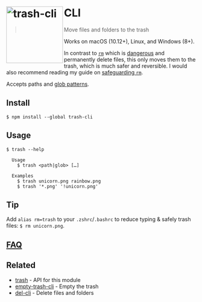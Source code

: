 # [<img src="https://cdn.jsdelivr.net/gh/sindresorhus/trash@1cdbd660976d739eeb45447bb6b62c41ac4a3ecf/media/logo.svg" width="150" align="left" alt="trash-cli">](https://github.com/sindresorhus/trash)CLI

> Move files and folders to the trash

Works on macOS (10.12+), Linux, and Windows (8+).

In contrast to [`rm`](http://en.wikipedia.org/wiki/Rm_(Unix)) which is [dangerous](http://docstore.mik.ua/orelly/unix3/upt/ch14_03.htm) and permanently delete files, this only moves them to the trash, which is much safer and reversible. I would also recommend reading my guide on [safeguarding `rm`](https://github.com/sindresorhus/guides/blob/main/how-not-to-rm-yourself.md#safeguard-rm).

Accepts paths and [glob patterns](https://github.com/sindresorhus/globby#globbing-patterns).

## Install

```
$ npm install --global trash-cli
```

## Usage

```
$ trash --help

  Usage
    $ trash <path|glob> […]

  Examples
    $ trash unicorn.png rainbow.png
    $ trash '*.png' '!unicorn.png'
```

## Tip

Add `alias rm=trash` to your `.zshrc`/`.bashrc` to reduce typing & safely trash files: `$ rm unicorn.png`.

## [FAQ](https://github.com/sindresorhus/trash#faq)

## Related

- [trash](https://github.com/sindresorhus/trash) - API for this module
- [empty-trash-cli](https://github.com/sindresorhus/empty-trash-cli) - Empty the trash
- [del-cli](https://github.com/sindresorhus/del-cli) - Delete files and folders
